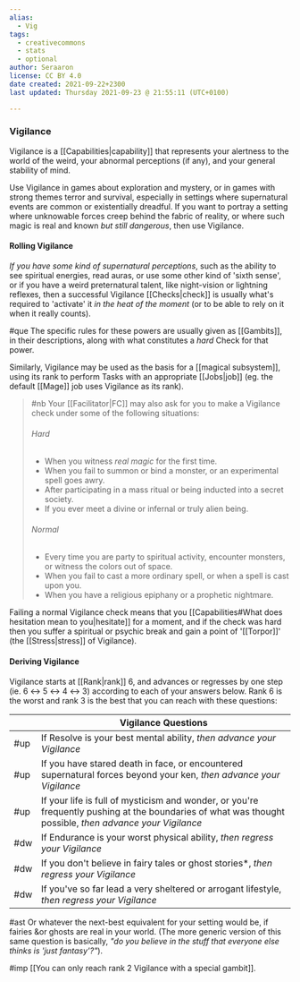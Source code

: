 ```yaml
---
alias:
  - Vig
tags:
  - creativecommons
  - stats
  - optional
author: Seraaron
license: CC BY 4.0
date created: 2021-09-22+2300
last updated: Thursday 2021-09-23 @ 21:55:11 (UTC+0100)

---
```


### Vigilance

Vigilance is a [[Capabilities|capability]] that represents your alertness to the world of the weird, your abnormal perceptions (if any), and your general stability of mind.

Use Vigilance in games about exploration and mystery, or in games with strong themes terror and survival, especially in settings where supernatural events are common or existentially dreadful. If you want to portray a setting where unknowable forces creep behind the fabric of reality, or where such magic is real and known _but still dangerous_, then use Vigilance.

#### Rolling Vigilance

_If you have some kind of supernatural perceptions_, such as the ability to see spiritual energies, read auras, or use some other kind of 'sixth sense', or if you have a weird preternatural talent, like night-vision or lightning reflexes, then a successful Vigilance [[Checks|check]] is usually what's required to 'activate' it _in the heat of the moment_ (or to be able to rely on it when it really counts).

#que The specific rules for these powers are usually given as [[Gambits]], in their descriptions, along with what constitutes a _hard_ Check for that power.

Similarly, Vigilance may be used as the basis for a [[magical subsystem]], using its rank to perform Tasks with an appropriate [[Jobs|job]] (eg. the default [[Mage]] job uses Vigilance as its rank).

> #nb
> Your [[Facilitator|FC]] may also ask for you to make a Vigilance check under some of the following situations:
>
> ###### Hard
>
> -   When you witness _real magic_ for the first time.
> -   When you fail to summon or bind a monster, or an experimental spell goes awry.
> -   After participating in a mass ritual or being inducted into a secret society.
> -   If you ever meet a divine or infernal or truly alien being.
>
> ###### Normal
>
> -   Every time you are party to spiritual activity, encounter monsters, or witness the colors out of space.
> -   When you fail to cast a more ordinary spell, or when a spell is cast upon you.
> -   When you have a religious epiphany or a prophetic nightmare.

Failing a normal Vigilance check means that you [[Capabilities#What does hesitation mean to you|hesitate]] for a moment, and if the check was hard then you suffer a spiritual or psychic break and gain a point of '[[Torpor]]' (the [[Stress|stress]] of Vigilance).

#### Deriving Vigilance

Vigilance starts at [[Rank|rank]] 6, and advances or regresses by one step (ie. 6 ↔ 5 ↔ 4 ↔ 3) according to each of your answers below. Rank 6 is the worst and rank 3 is the best that you can reach with these questions:

|     | Vigilance Questions                                                                                                                                      |
| --- | -------------------------------------------------------------------------------------------------------------------------------------------------------- |
| #up | If Resolve is your best mental ability, _then advance your Vigilance_                                                                                    |
| #up | If you have stared death in face, or encountered supernatural forces beyond your ken, _then advance your Vigilance_                                      |
| #up | If your life is full of mysticism and wonder, or you're frequently pushing at the boundaries of what was thought possible, _then advance your Vigilance_ |
| #dw | If Endurance is your worst physical ability, _then regress your Vigilance_                                                                               |
| #dw | If you don't believe in fairy tales or ghost stories*, _then regress your Vigilance_                                                                     |
| #dw | If you've so far lead a very sheltered or arrogant lifestyle, _then regress your Vigilance_                                                              |

#ast Or whatever the next-best equivalent for your setting would be, if fairies &or ghosts are real in your world. (The more generic version of this same question is basically, _"do you believe in the stuff that everyone else thinks is 'just fantasy'?"_).

#imp [[You can only reach rank 2 Vigilance with a special gambit]].
